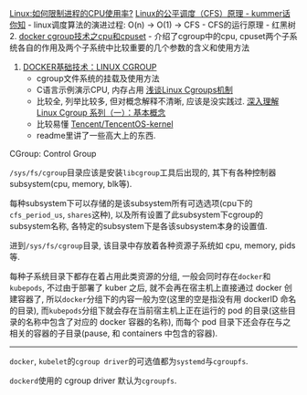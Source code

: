 [Linux:如何限制进程的CPU使用率?](https://www.techforgeek.info/how_to_limit_cpu_usage.html)
[Linux的公平调度（CFS）原理 - kummer话你知](https://www.jianshu.com/p/673c9e4817a8)
    - linux调度算法的演进过程: O(n) -> O(1) -> CFS
    - CFS的运行原理 - 红黑树
2. [docker cgroup技术之cpu和cpuset](https://www.cnblogs.com/charlieroro/p/10281469.html)
    - 介绍了cgroup中的cpu, cpuset两个子系统各自的作用及两个子系统中比较重要的几个参数的含义和使用方法
1. [DOCKER基础技术：LINUX CGROUP](https://coolshell.cn/articles/17049.html)
    - cgroup文件系统的挂载及使用方法
    - C语言示例演示CPU, 内存占用
[浅谈Linux Cgroups机制](https://zhuanlan.zhihu.com/p/81668069)
    - 比较全, 列举比较多, 但对概念解释不清晰, 应该是没实践过.
[深入理解 Linux Cgroup 系列（一）：基本概念](https://www.cnblogs.com/ryanyangcs/p/11198140.html)
    - 比较易懂
[Tencent/TencentOS-kernel](https://github.com/Tencent/TencentOS-kernel)
    - readme里讲了一些高大上的东西.

CGroup: Control Group

`/sys/fs/cgroup`目录应该是安装`libcgroup`工具后出现的, 其下有各种控制器subsystem(cpu, memory, blk等). 

每种subsystem下可以存储的是该subsystem所有可选选项(cpu下的`cfs_period_us`, `shares`这种), 以及所有设置了此subsystem下cgroup的subsystem名称, 各特定的subsystem下是各该subsystem本身的设置值.

进到`/sys/fs/cgroup`目录, 该目录中存放着各种资源子系统如 cpu, memory, pids 等.

每种子系统目录下都存在着占用此类资源的分组, 一般会同时存在`docker`和`kubepods`, 不过由于部署了 kuber 之后, 就不会再在宿主机上直接通过 docker 创建容器了, 所以`docker`分组下的内容一般为空(这里的空是指没有用 dockerID 命名的目录), 而`kubepods`分组下就会存在当前宿主机上正在运行的 pod 的目录(这些目录的名称中包含了对应的 docker 容器的名称), 而每个 pod 目录下还会存在与之相关的容器的子目录(pause, 和 containers 中包含的容器).

----

`docker`, `kubelet`的`cgroup driver`的可选值都为`systemd`与`cgroupfs`.

`dockerd`使用的 cgroup driver 默认为`cgroupfs`.

